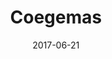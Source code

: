 ---
title: "Coegemas"
date: 2017-06-21
category: Projetos
categoria: design
tag: Arquitetura da Informação e UX/UI
icone: bezier
link: "https://www.behance.net/gallery/54997927/Coegemas"
# resumo: "Arquitetura da informação, criação de layout e desenvolvimento do site"
---
